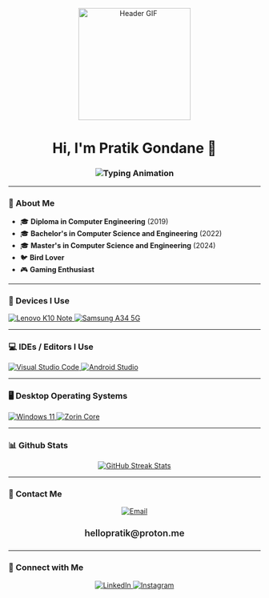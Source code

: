 <p align="center">
  <img style="width:14rem; height:auto" src="https://64.media.tumblr.com/tumblr_lr2m4lYdhY1qlr140o1_500.gif" alt="Header GIF"/>
</p>

<h1 align="center">Hi, I'm Pratik Gondane 👋</h1>
<h3 align="center">
  <img src="https://readme-typing-svg.demolab.com?font=Fira+Code&weight=600&size=24&duration=4000&pause=500&color=3FDBF8&background=FFFFFF00&center=true&vCenter=true&width=435&lines=Welcome+to+my+profile;Passionate+about+Mobile+OS;Always+Exploring+New+Tech!" alt="Typing Animation"/>
</h3>

---

### 🚀 About Me
- 🎓 **Diploma in Computer Engineering** (2019)  
- 🎓 **Bachelor's in Computer Science and Engineering** (2022)  
- 🎓 **Master's in Computer Science and Engineering** (2024)  
- 🐦 **Bird Lover**  
- 🎮 **Gaming Enthusiast**  

---

### 📱 Devices I Use
<p align="center">
  <div>
    <a href="https://lenovomobilesupport.lenovo.com/in/en/products/phones/k-series/k10-note">
      <img src="http://img.shields.io/badge/Lenovo%20K10%20Note-ff0505?style=flat-square&logo=Lenovo&logoColor=FFFFFF&labelColor=0595ff" alt="Lenovo K10 Note"/>
    </a>
    <a href="https://www.samsung.com/uk/smartphones/galaxy-a/galaxy-a34-5g-lime-256gb-sm-a346blgeeub/">
      <img src="http://img.shields.io/badge/Samsung%20A34%205G-0595ff?style=flat-square&logo=Samsung&logoColor=FFFFFF&labelColor=4F4F4F" alt="Samsung A34 5G"/>
    </a>
  </div>
</p>

---

### 💻 IDEs / Editors I Use
<p align="center">
  <div>
    <a href="https://code.visualstudio.com/" target="_blank">
      <img src="http://img.shields.io/static/v1?style=for-the-badge&message=Visual%20Studio%20Code&color=eeeeee&logo=VisualStudioCode&logoColor=0078D6&label=" alt="Visual Studio Code"/>
    </a>
    <a href="https://developer.android.com/studio" target="_blank">
      <img src="http://img.shields.io/static/v1?style=for-the-badge&message=Android%20Studio&color=eeeeee&logo=AndroidStudio&logoColor=000000&label=" alt="Android Studio"/>
    </a>
  </div>
</p>

---

### 🖥️ Desktop Operating Systems
<p align="center">
  <div>
    <a href="https://www.microsoft.com/en-us/windows" target="_blank">
      <img src="http://img.shields.io/static/v1?style=for-the-badge&message=Windows%2011&color=eeeeee&logo=Windows&logoColor=0078D6&label=" alt="Windows 11"/>
    </a>
    <a href="https://zorin.com/os/" target="_blank">
      <img src="http://img.shields.io/static/v1?style=for-the-badge&message=Zorin%20Core&color=eeeeee&logo=zorin&logoColor=blue&label=" alt="Zorin Core"/>
    </a>
  </div>
</p>

---

### 📊 Github Stats
<p align="center">
  <a href="https://github.com/helllopratik">
    <img src="https://github-readme-streak-stats.herokuapp.com/?user=helllopratik&theme=material-palenight" alt="GitHub Streak Stats"/>
  </a>
</p>

<!--[Snake Animation](https://raw.githubusercontent.com/helllopratik/output/main/github-contribution-grid-snake.svg) -->

---

### 📧 Contact Me
<p align="center">
  <a href="mailto:hellopratik@proton.me" target="_blank">
    <img src="https://img.shields.io/badge/Email-0078D4?style=for-the-badge&logo=gmail&logoColor=white" alt="Email"/>
  </a>
</p>

<h4 align="center" style="font-size: 18px; font-weight: 600;">hellopratik@proton.me</h4>

---

### 💬 Connect with Me
<p align="center">
  <a href="https://www.linkedin.com/in/pratik-gondane-758474196/" target="_blank">
    <img src="https://img.shields.io/badge/Linked%20In-0A66C2.svg?style=for-the-badge&logo=linkedin&logoColor=white" alt="LinkedIn"/>
  </a>
  <a href="https://www.instagram.com/hellopratik" target="_blank">
    <img src="https://img.shields.io/badge/Instagram-purple.svg?style=for-the-badge&logo=instagram&logoColor=white" alt="Instagram"/>
  </a>
</p>

